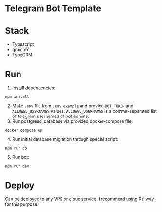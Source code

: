 # Telegram Bot Template


# Stack
- Typescript
- grammY
- TypeORM

# Run
1. Install dependencies:
```
npm install
```
2. Make `.env` file from `.env.example` and provide `BOT_TOKEN` and `ALLOWED_USERNAMES` values.
  `ALLOWED_USERNAMES` is a comma-separated list of telegram usernames of bot admins.
3. Run postgresql database via provided docker-compose file:
```
docker compose up
```
4. Run initial database migration through special script:
```
npm run db
```
5. Run bot:
```
npm run dev
```

# Deploy
Can be deployed to any VPS or cloud service. I recommend using [Railway](https://railway.app/) for this purpose.
